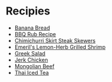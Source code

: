 Recipies
========

* [Banana Bread](http://www.bbc.co.uk/food/recipes/bananabread_85720)
* [BBQ Rub Recipe](https://www.youtube.com/watch?v=ivBXO4CShn8)
* [Chimichurri Skirt Steak Skewers](https://howtobbqright.com/2014/11/04/chimichurri-skirt-steak-skewers/)
* [Emeril's Lemon-Herb Grilled Shrimp](https://www.marthastewart.com/343762/emerils-lemon-herb-grilled-shrimp)
* [Greek Salad](https://en.wikipedia.org/wiki/Greek_salad)
* [Jerk Chicken](https://howtobbqright.com/2013/05/31/jerk-chicken-recipe-on-the-weber-kettle/)
* [Mongolian Beef](https://carlsbadcravings.com/secret-ingredient-mongolian-beef/)
* [Thai Iced Tea](https://www.thespruceeats.com/real-thai-iced-tea-recipe-765458)
